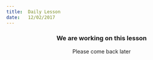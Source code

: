 ```yaml
---
title:  Daily Lesson
date:   12/02/2017
---
```


### <center>We are working on this lesson</center>
<center>Please come back later</center>